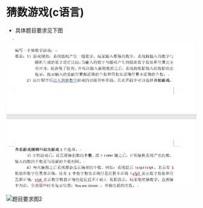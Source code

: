 # 猜数游戏(c语言)

- 具体题目要求见下图

![题目要求图1](https://github.com/zuozhiwei/ccppcase/raw/master/guessNumber/topic1.png)

![题目要求图2](https://github.com/zuozhiwei/ccppcase/raw/master/topic2.png)